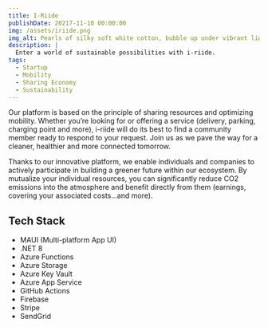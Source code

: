 ```yaml
---
title: I-Riide
publishDate: 20217-11-10 00:00:00
img: /assets/iriide.png
img_alt: Pearls of silky soft white cotton, bubble up under vibrant lighting
description: |
  Enter a world of sustainable possibilities with i-riide.
tags:
  - Startup
  - Mobility
  - Sharing Economy
  - Sustainability
---
```


Our platform is based on the principle of sharing resources and optimizing mobility. Whether you’re looking for or offering a service (delivery, parking, charging point and more), i-riide will do its best to find a community member ready to respond to your request. Join us as we pave the way for a cleaner, healthier and more connected tomorrow.

Thanks to our innovative platform, we enable individuals and companies to actively participate in building a greener future within our ecosystem.
By mutualize your individual resources, you can significantly reduce CO2 emissions into the atmosphere and benefit directly from them (earnings, covering your associated costs…and more).

## Tech Stack

- MAUI (Multi-platform App UI)
- .NET 8
- Azure Functions
- Azure Storage
- Azure Key Vault
- Azure App Service
- GitHub Actions
- Firebase
- Stripe
- SendGrid
